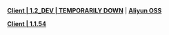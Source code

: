 **[Client | 1.2_DEV | TEMPORARILY DOWN](https://autopatchcn.yuanshen.com/client_app/pc_release/1.2-1565149_1.2_rel-1594157_test.zip)** | **[Aliyun OSS](http://hk4e-download-sync-bj.oss-cn-beijing.aliyuncs.com/client_app/pc_release/1.2-1565149_1.2_rel-1594157_test.zip)**

**[Client | 1.1.54](https://autopatchcn.yuanshen.com/client_app/beta_pc/20210520_9b271577312d156b/yuanshen_beta_1.1.54.zip)**
